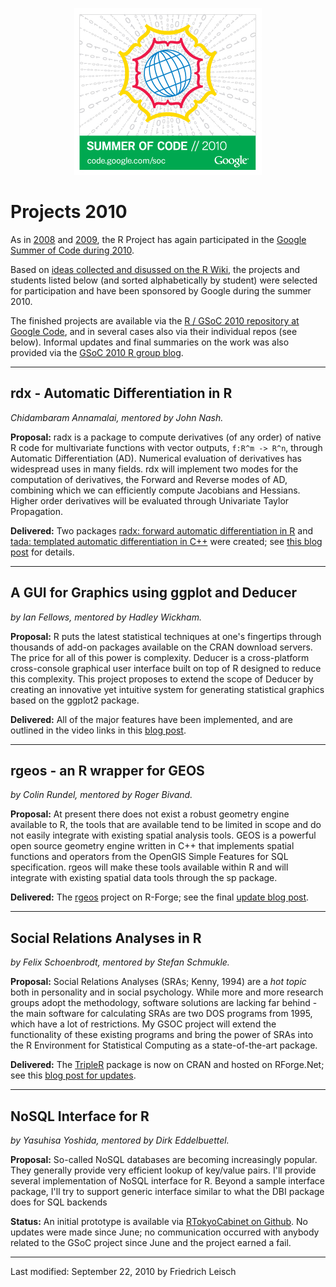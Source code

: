 <div align="center">

![GSoC 2010 logo](2010soclogo.jpg)

</div>

# Projects 2010

As in [2008](../soc08/) and [2009](../soc09/), the R Project has again participated in the [Google Summer of Code during 2010](http://socghop.appspot.com/gsoc/org/show/google/gsoc2010/r_project).

Based on [ideas collected and disussed on the R Wiki](http://rwiki.sciviews.org/doku.php?id=developers:projects:gsoc2010), the projects and students listed below (and sorted alphabetically by student) were selected for participation and have been sponsored by Google during the summer 2010.

The finished projects are available via the [R / GSoC 2010 repository at Google Code](http://code.google.com/p/google-summer-of-code-2010-r-project/), and in several cases also via their individual repos (see below). Informal updates and final summaries on the work was also provided via the [GSoC 2010 R group blog](http://gsoc2010r.wordpress.com/).

------------------------------------------------------------------------

## rdx - Automatic Differentiation in R

*Chidambaram Annamalai, mentored by John Nash.*

**Proposal:** radx is a package to compute derivatives (of any order) of native R code for multivariate functions with vector outputs, `f:R^m -> R^n`, through Automatic Differentiation (AD). Numerical evaluation of derivatives has widespread uses in many fields. rdx will implement two modes for the computation of derivatives, the Forward and Reverse modes of AD, combining which we can efficiently compute Jacobians and Hessians. Higher order derivatives will be evaluated through Univariate Taylor Propagation.

**Delivered:** Two packages [radx: forward automatic differentiation in R](http://github.com/quantumelixir/radx) and [tada: templated automatic differentiation in C++](http://github.com/quantumelixir/tada) were created; see [this blog post](http://gsoc2010r.wordpress.com/2010/08/20/automatic-differentiation-in-r/) for details.

------------------------------------------------------------------------

## A GUI for Graphics using ggplot and Deducer

*by Ian Fellows, mentored by Hadley Wickham.*

**Proposal:** R puts the latest statistical techniques at one's fingertips through thousands of add-on packages available on the CRAN download servers. The price for all of this power is complexity. Deducer is a cross-platform cross-console graphical user interface built on top of R designed to reduce this complexity. This project proposes to extend the scope of Deducer by creating an innovative yet intuitive system for generating statistical graphics based on the ggplot2 package.

**Delivered:** All of the major features have been implemented, and are outlined in the video links in this [blog post](http://gsoc2010r.wordpress.com/2010/08/04/ggplot2-gui-major-feature-set-complete/).

------------------------------------------------------------------------

## rgeos - an R wrapper for GEOS

*by Colin Rundel, mentored by Roger Bivand.*

**Proposal:** At present there does not exist a robust geometry engine available to R, the tools that are available tend to be limited in scope and do not easily integrate with existing spatial analysis tools. GEOS is a powerful open source geometry engine written in C++ that implements spatial functions and operators from the OpenGIS Simple Features for SQL specification. rgeos will make these tools available within R and will integrate with existing spatial data tools through the sp package.

**Delivered:** The [rgeos](https://r-forge.r-project.org/projects/rgeos/) project on R-Forge; see the final [update blog post](http://gsoc2010r.wordpress.com/2010/07/27/rgeos-update/).

------------------------------------------------------------------------

## Social Relations Analyses in R

*by Felix Schoenbrodt, mentored by Stefan Schmukle.*

**Proposal:** Social Relations Analyses (SRAs; Kenny, 1994) are a *hot topic* both in personality and in social psychology. While more and more research groups adopt the methodology, software solutions are lacking far behind - the main software for calculating SRAs are two DOS programs from 1995, which have a lot of restrictions. My GSOC project will extend the functionality of these existing programs and bring the power of SRAs into the R Environment for Statistical Computing as a state-of-the-art package.

**Delivered:** The [TripleR](http://cran.r-project.org/web/packages/TripleR/index.html) package is now on CRAN and hosted on RForge.Net; see this [blog post for updates](http://gsoc2010r.wordpress.com/).

------------------------------------------------------------------------

## NoSQL Interface for R

*by Yasuhisa Yoshida, mentored by Dirk Eddelbuettel.*

**Proposal:** So-called NoSQL databases are becoming increasingly popular. They generally provide very efficient lookup of key/value pairs. I'll provide several implementation of NoSQL interface for R. Beyond a sample interface package, I'll try to support generic interface similar to what the DBI package does for SQL backends

**Status:** An initial prototype is available via [RTokyoCabinet on Github](http://github.com/syou6162/RTokyoCabinet). No updates were made since June; no communication occurred with anybody related to the GSoC project since June and the project earned a fail.

------------------------------------------------------------------------

Last modified: September 22, 2010 by Friedrich Leisch


